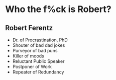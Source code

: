 # Who the f%ck is Robert?

## Robert Ferentz

- Dr. of Procrastination, PhD
- Shouter of bad dad jokes
- Purveyor of bad puns
- Killer of moods
- Reluctant Public Speaker
- Postponer of Work
- Repeater of Redundancy
